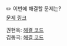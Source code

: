 ✏️ 이번에 해결할 문제는? <br>
[문제 링크](https://www.acmicpc.net/problem/17219)

권현욱: [해결 코드]() <br>
김동국: [해결 코드]() <br>
